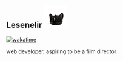 <!--
<img align='right' src="https://github-readme-stats.vercel.app/api?username=lesenelir&show_icons=true&hide=contribs,issues">
-->
 
<!-- <img src="https://media.giphy.com/media/12oufCB0MyZ1Go/giphy.gif" width="50"> -->

<!-- <img src="https://raw.githubusercontent.com/lesenelir/lesenelir/master/1.gif" width="100"> -->

<!-- ## Lesenelir  <img src="https://raw.githubusercontent.com/lesenelir/lesenelir/master/giphy2.gif" width="70"> -->

## Lesenelir <img src="https://raw.githubusercontent.com/lesenelir/lesenelir/master/giphy2.gif" width="60" style="display: inline-block;" />

[![wakatime](https://wakatime.com/badge/user/98c6a54e-6684-4d11-a897-c5c1787bef61.svg)](https://wakatime.com/@98c6a54e-6684-4d11-a897-c5c1787bef61) 

web developer, aspiring to be a film director

<!--
🌐 Web Developer, specializing in React development

🎨 Passionate about crafting UI and interactive experiences

💡 Exploring the world of crypto development

📷 Aspiring to be an artist, photographer, and film director
-->


<!-- 
<h2  style="color: black; pointer-events: none;">
 <span>Lesenelir</span>
  <img src="https://raw.githubusercontent.com/lesenelir/lesenelir/master/giphy2.gif" width="60" style="display: inline-block;  pointer-events: none;" />
</h2>
 -->


<!--**Thanks for visiting my Github profile 👯**-->

<!--Here are some information about me:-->



<!-- <br/> -->


<!-- We will ultimately embrace a more open, free, and inclusive internet. Don't be disheartened, dare to dream, and dare to build. -->


<!--  - 🔭 Studying Computer Science in Jinan University

  - 💬 Coding - Web Dev | JavaScript | TypeScript | Solidity

  - 🌱 Currently Learning English & Front-end & Blockchain

  - 🍭 Future wanted to be a Web Developer & Crypto Developer & Film Director
-->
